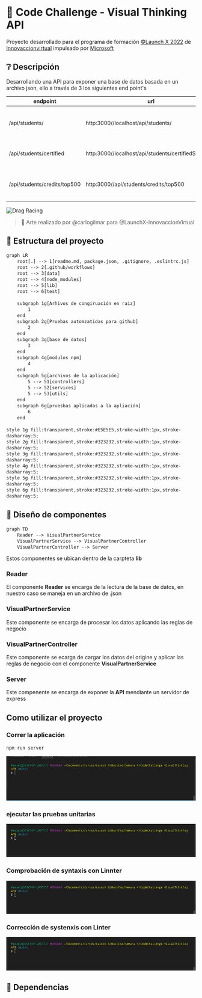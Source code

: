 # :rocket: Code Challenge - Visual Thinking API



Proyecto desarrollado para el programa de formación [©Launch X 2022](https://launchx.rocks/) de [Innovaccionvirtual](https://www.instagram.com/innovaccionvirtual/) impulsado por [Microsoft](https://www.microsoft.com/es-mx/)



## :grey_question: Descripción

Desarrollando una API para exponer una base de datos basada en un archivo json, ello a través de 3 los siguientes end point's

| endpoint | url | descripción |
| --- | --- | --- |
| /api/students/ | http:3000//localhost/api/students/ | Obtiene todos los estudiantes de la base de datos |
| /api/students/certified | http:3000//localhost/api/students/certifiedStudents/ | Obtiene los estudiantes que tengan certificación |
| /api/students/credits/top500 | http:3000//api/students/credits/top500 | Obtienes los estudiantes con credits mayor a 500 |

![Drag Racing](https://user-images.githubusercontent.com/17634377/165870375-fe5a730a-eada-4abe-ac9c-42334e003b18.png)
> :art: Arte realizado por @carlogilmar para @LaunchX-InnovaccionVirtual



## :ticket: Estructura del proyecto

```mermaid
graph LR
    root[.] --> 1[readme.md, package.json, .gitignore, .eslintrc.js]
    root --> 2[.github/workflows]
    root --> 3[data]
    root --> 4[node_modules]
    root --> 5[lib]
    root --> 6[test]
    
    subgraph 1g[Arhivos de congiruación en raiz]
        1   
    end
    subgraph 2g[Pruebas automzatidas para github]
        2
    end
    subgraph 3g[base de datos]
        3
    end
    subgraph 4g[modulos npm]
        4
    end
    subgraph 5g[archivos de la aplicación]
        5 --> 51[controllers]
        5 --> 52[services]
        5 --> 53[utils]
    end
    subgraph 6g[pruesbas aplicadas a la apliación]
        6
    end

style 1g fill:transparent,stroke:#E5E5E5,stroke-width:1px,stroke-dasharray:5;
style 2g fill:transparent,stroke:#323232,stroke-width:1px,stroke-dasharray:5;
style 3g fill:transparent,stroke:#323232,stroke-width:1px,stroke-dasharray:5;
style 4g fill:transparent,stroke:#323232,stroke-width:1px,stroke-dasharray:5;
style 5g fill:transparent,stroke:#323232,stroke-width:1px,stroke-dasharray:5;
style 6g fill:transparent,stroke:#323232,stroke-width:1px,stroke-dasharray:5;
```


## :construction: Diseño de componentes

```mermaid
graph TD
    Reader --> VisualPartnerService    
    VisualPartnerService --> VisualPartnerController
    VisualPartnerController --> Server
```

Estos componentes se ubican dentro de la carpteta **lib**

### Reader

El componente **Reader** se encarga de la lectura de la base de datos, en nuestro caso se maneja en un archivo de .json

### VisualPartnerService

Este componente se encarga de procesar los datos aplicando las reglas de negocio

### VisualPartnerController

Este componente se ecarga de cargar los datos del origine y aplicar las reglas de negocio con el componente **VisualPartnerService**

### Server

Este compenente se encarga de exponer la **API** mendiante un servidor de express


## Como utilizar el proyecto

### Correr la aplicación

```bash
npm run server
```

![npm](/docs/images/npm%20run%20server.gif)

### ejecutar las pruebas unitarias

![npm](/docs/images/npm%20run%20test.gif)

### Comprobación de syntaxis con **Linnter**

![npm](/docs/images/npm%20run%20linter.gif)

### Corrección de systenxis con **Linter**

![npm](/docs/images/npm%20run%20linter-fix.gif)



## :checkered_flag: Dependencias